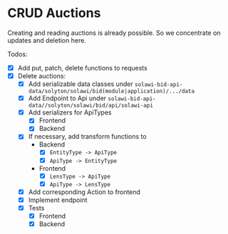 # CRUD Auctions

Creating and reading auctions is already possible.
So we concentrate on updates and deletion here.
 
Todos:
- [x] Add put, patch, delete functions to requests
- [x] Delete auctions:
  - [x] Add serializable data classes under ``` solawi-bid-api-data/solyton/solawi/bid(module|application)/.../data ```
  - [x] Add Endpoint to Api under ```solawi-bid-api-data//solyton/solawi/bid/api/solawi-api ```
  - [x] Add serializers for ApiTypes
      - [x] Frontend
      - [x] Backend
  - [x] If necessary, add transform functions to
      - Backend
          - [x] ```EntityType -> ApiType ```
          - [x] ```ApiType -> EntityType  ```
      - Frontend
          - [x] ```LensType -> ApiType```
          - [x] ```ApiType -> LensType```
  - [x] Add corresponding Action to frontend
  - [x] Implement endpoint
  - [x] Tests
    - [x] Frontend
    - [x] Backend
